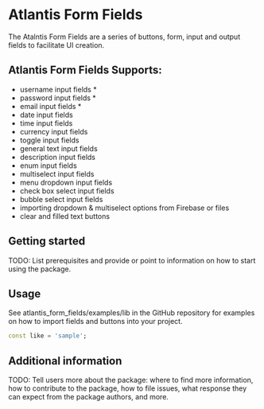 <!--
This README describes the package. If you publish this package to pub.dev,
this README's contents appear on the landing page for your package.

For information about how to write a good package README, see the guide for
[writing package pages](https://dart.dev/tools/pub/writing-package-pages).

For general information about developing packages, see the Dart guide for
[creating packages](https://dart.dev/guides/libraries/create-packages)
and the Flutter guide for
[developing packages and plugins](https://flutter.dev/to/develop-packages).
-->
# Atlantis Form Fields
The Atalntis Form Fields are a series of buttons, form, input and output fields to facilitate UI creation.

## Atlantis Form Fields Supports:
 - username input fields *
 - password input fields *
 - email input fields *
 - date input fields
 - time input fields
 - currency input fields
 - toggle input fields
 - general text input fields
 - description input fields
 - enum input fields
 - multiselect input fields
 - menu dropdown input fields
 - check box select input fields
 - bubble select input fields
 - importing dropdown & multiselect options from Firebase or files
 - clear and filled text buttons

## Getting started

TODO: List prerequisites and provide or point to information on how to
start using the package.

## Usage
See atlantis_form_fields/examples/lib in the GitHub repository for examples on how to import fields and buttons into your project.

```dart
const like = 'sample';
```

## Additional information

TODO: Tell users more about the package: where to find more information, how to
contribute to the package, how to file issues, what response they can expect
from the package authors, and more.

